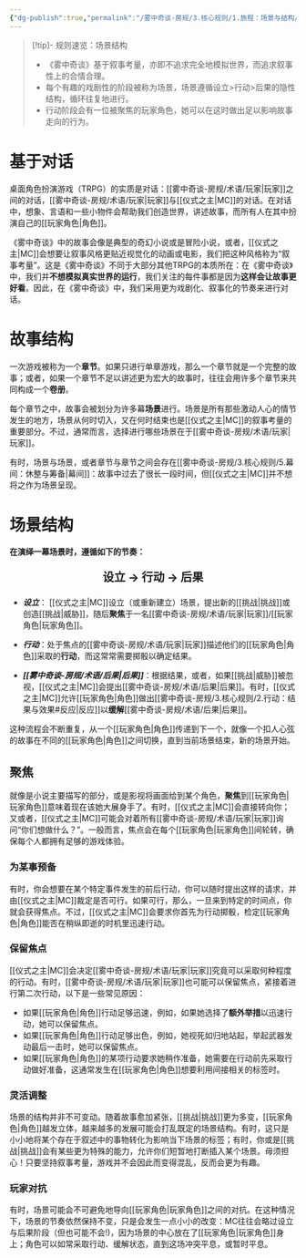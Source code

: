 ```yaml
---
{"dg-publish":true,"permalink":"/雾中奇谈-房规/3.核心规则/1.旅程：场景与结构/"}
---
```


>[!tip]- 规则速览：场景结构
>- 《雾中奇谈》基于叙事考量，亦即不追求完全地模拟世界，而追求叙事性上的合情合理。
>- 每个有趣的戏剧性的阶段被称为场景，场景遵循设立>行动>后果的隐性结构，循环往复地进行。
>- 行动阶段会有一位被聚焦的玩家角色，她可以在这时做出足以影响故事走向的行为。
# 基于对话
桌面角色扮演游戏（TRPG）的实质是对话：[[雾中奇谈-房规/术语/玩家\|玩家]]之间的对话，[[雾中奇谈-房规/术语/玩家\|玩家]]与[[仪式之主\|MC]]的对话。在对话中，想象、言语和一些小物件会帮助我们创造世界，讲述故事，而所有人在其中扮演自己的[[玩家角色\|角色]]。

《雾中奇谈》中的故事会像是典型的奇幻小说或是冒险小说，或者，[[仪式之主\|MC]]会想要让叙事风格更贴近视觉化的动画或电影，我们把这种风格称为“叙事考量”。这是《雾中奇谈》不同于大部分其他TRPG的本质所在：在《雾中奇谈》中，我们并**不想模拟真实世界的运行**，我们关注的每件事都是因为**这样会让故事更好看**。因此，在《雾中奇谈》中，我们采用更为戏剧化、叙事化的节奏来进行对话。

# 故事结构
一次游戏被称为一个**章节**。如果只进行单章游戏，那么一个章节就是一个完整的故事；或者，如果一个章节不足以讲述更为宏大的故事时，往往会用许多个章节来共同构成一个**卷册**。

每个章节之中，故事会被划分为许多幕**场景**进行。场景是所有那些激动人心的情节发生的地方，场景从何时切入，又在何时结束也是[[仪式之主\|MC]]的叙事考量的重要部分。不过，通常而言，选择进行哪些场景在于[[雾中奇谈-房规/术语/玩家\|玩家]]。

有时，场景与场景，或者章节与章节之间会存在[[雾中奇谈-房规/3.核心规则/5.幕间：休整与筹备\|幕间]]：故事中过去了很长一段时间，但[[仪式之主\|MC]]并不想将之作为场景呈现。

# 场景结构
**在演绎一幕场景时，遵循如下的节奏：**
<div align="center"><p style="font-size: 20px;"><b> 设立 → 行动 → 后果</b></p></div>

- ***设立***： [[仪式之主\|MC]]设立（或重新建立）场景，提出新的[[挑战\|挑战]]或创造[[挑战\|威胁]]，随后**聚焦**于一名[[雾中奇谈-房规/术语/玩家\|玩家]]/[[玩家角色\|玩家角色]]。
	
	
- ***行动***：处于焦点的[[雾中奇谈-房规/术语/玩家\|玩家]]描述他们的[[玩家角色\|角色]]采取的**行动**，而这常常需要掷骰以确定结果。
	
	
- ***[[雾中奇谈-房规/术语/后果\|后果]]***：根据结果，或者，如果[[挑战\|威胁]]被忽视，[[仪式之主\|MC]]会提出[[雾中奇谈-房规/术语/后果\|后果]]。有时，[[仪式之主\|MC]]允许[[玩家角色\|角色]]做出[[雾中奇谈-房规/3.核心规则/2.行动：结果与效果#反应\|反应]]以**缓解**[[雾中奇谈-房规/术语/后果\|后果]]。

这种流程会不断重复，从一个[[玩家角色\|角色]]传递到下一个，就像一个扣人心弦的故事在不同的[[玩家角色\|角色]]之间切换，直到当前场景结束，新的场景开始。
## 聚焦
就像是小说主要描写的部分，或是影视将画面给到某个角色，**聚焦**到[[玩家角色\|玩家角色]]意味着现在该她大展身手了。有时，[[仪式之主\|MC]]会直接转向你；又或者，[[仪式之主\|MC]]可能会对着所有[[雾中奇谈-房规/术语/玩家\|玩家]]询问“你们想做什么？”。一般而言，焦点会在每个[[玩家角色\|玩家角色]]间轮转，确保每个人都拥有足够的游戏体验。
### 为某事预备
有时，你会想要在某个特定事件发生的前后行动，你可以随时提出这样的请求，并由[[仪式之主\|MC]]裁定是否可行。如果可行，那么，一旦来到特定的时间点，你就会获得焦点。不过，[[仪式之主\|MC]]会要求你首先为行动掷骰，检定[[玩家角色\|角色]]能否在稍纵即逝的时机里迅速行动。

### 保留焦点
[[仪式之主\|MC]]会决定[[雾中奇谈-房规/术语/玩家\|玩家]]究竟可以采取何种程度的行动。有时，[[雾中奇谈-房规/术语/玩家\|玩家]]也可能可以保留焦点，紧接着进行第二次行动，以下是一些常见原因：
- 如果[[玩家角色\|角色]]行动足够迅速，例如，如果她选择了**额外举措**以迅速行动，她可以保留焦点。
- 如果[[玩家角色\|角色]]行动足够出色，例如，她视死如归地站起，举起武器发动最后一击时，她可以保留焦点。
- 如果[[玩家角色\|角色]]的某项行动要求她稍作准备，她需要在行动前先采取行动做好准备，这通常发生在[[玩家角色\|角色]]想要利用间接相关的标签时。

### 灵活调整
场景的结构并非不可变动。随着故事愈加紧张，[[挑战\|挑战]]更为多变，[[玩家角色\|角色]]越发立体，越来越多的发展可能会打乱既定的场景结构。有时，这只是小小地将某个存在于叙述中的事物转化为影响当下场景的标签；有时，你或是[[挑战\|挑战]]会有某些更为特殊的能力，允许你们短暂地打断插入某个场景。毋须担心！只要坚持叙事考量，游戏并不会因此而变得混乱，反而会更为有趣。

### 玩家对抗
有时，场景可能会不可避免地导向[[玩家角色\|玩家角色]]之间的对抗。在这种情况下，场景的节奏依然保持不变，只是会发生一点小小的改变：MC往往会略过设立与后果阶段（但也可能不会!)，因为场景的中心放在了[[玩家角色\|玩家角色]]身上；角色可以如常采取行动、缓解状态，直到这场冲突平息，或暂时平息。